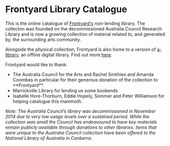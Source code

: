 # Frontyard Library Catalogue

This is the online catalogue of [Frontyard's](http://www.frontyardprojects.org) non-lending library. The collecton was founded on the decommissioned Australia Council Research Library and is now a growing collection of material related to, and generated by, the surrounding arts community.

Alongside the physical collection, Frontyard is also home to a version of [a-library](https://github.com/e-e-e/a-library), an offline digital library. Find out more [here](http://www.frontyardprojects.org/library/a-library).

Frontyard would like to thank:
- The Australia Council for the Arts and Rachel Smithies and Amanda Coombes in particular for their generous donation of the collection to \*\*Frontyard\*\*.
- Marrickville Library for lending us some bookends
- Isabelle Hore-Thorburn, Eddie Hopely, Sommer and Peter Williamson for helping catalogue this mammoth.

*Note: The Australia Council’s library was decommissioned in November 2014 due to very low usage levels over a sustained period. While the collection was small the Council has endeavoured to have key materials remain publicly available through donations to other libraries. Items that were unique to the Australia Council collection have been offered to the National Library of Australia in Canberra.*